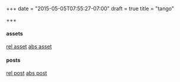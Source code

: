 +++
date = "2015-05-05T07:55:27-07:00"
draft = true
title = "tango"

+++

#### assets

[rel asset](./assets/carrot)
[abs asset](/assets/carrot)


#### posts

[rel post](./post/neu)
[abs post](/post/neu)

